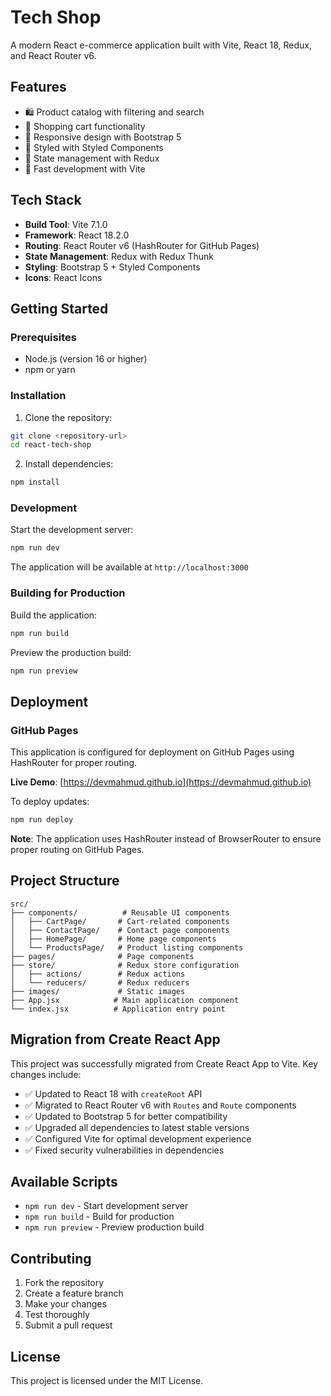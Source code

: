 # Tech Shop

A modern React e-commerce application built with Vite, React 18, Redux, and React Router v6.

## Features

- 🛍️ Product catalog with filtering and search
- 🛒 Shopping cart functionality
- 📱 Responsive design with Bootstrap 5
- 🎨 Styled with Styled Components
- 🔄 State management with Redux
- 🚀 Fast development with Vite

## Tech Stack

- **Build Tool**: Vite 7.1.0
- **Framework**: React 18.2.0
- **Routing**: React Router v6 (HashRouter for GitHub Pages)
- **State Management**: Redux with Redux Thunk
- **Styling**: Bootstrap 5 + Styled Components
- **Icons**: React Icons

## Getting Started

### Prerequisites

- Node.js (version 16 or higher)
- npm or yarn

### Installation

1. Clone the repository:
```bash
git clone <repository-url>
cd react-tech-shop
```

2. Install dependencies:
```bash
npm install
```

### Development

Start the development server:
```bash
npm run dev
```

The application will be available at `http://localhost:3000`

### Building for Production

Build the application:
```bash
npm run build
```

Preview the production build:
```bash
npm run preview
```

## Deployment

### GitHub Pages

This application is configured for deployment on GitHub Pages using HashRouter for proper routing.

**Live Demo**: [https://devmahmud.github.io](https://devmahmud.github.io)

To deploy updates:
```bash
npm run deploy
```

**Note**: The application uses HashRouter instead of BrowserRouter to ensure proper routing on GitHub Pages.

## Project Structure

```
src/
├── components/          # Reusable UI components
│   ├── CartPage/       # Cart-related components
│   ├── ContactPage/    # Contact page components
│   ├── HomePage/       # Home page components
│   └── ProductsPage/   # Product listing components
├── pages/              # Page components
├── store/              # Redux store configuration
│   ├── actions/        # Redux actions
│   └── reducers/       # Redux reducers
├── images/             # Static images
├── App.jsx            # Main application component
└── index.jsx          # Application entry point
```

## Migration from Create React App

This project was successfully migrated from Create React App to Vite. Key changes include:

- ✅ Updated to React 18 with `createRoot` API
- ✅ Migrated to React Router v6 with `Routes` and `Route` components
- ✅ Updated to Bootstrap 5 for better compatibility
- ✅ Upgraded all dependencies to latest stable versions
- ✅ Configured Vite for optimal development experience
- ✅ Fixed security vulnerabilities in dependencies

## Available Scripts

- `npm run dev` - Start development server
- `npm run build` - Build for production
- `npm run preview` - Preview production build

## Contributing

1. Fork the repository
2. Create a feature branch
3. Make your changes
4. Test thoroughly
5. Submit a pull request

## License

This project is licensed under the MIT License.
